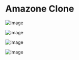 # Amazone Clone

![image](https://github.com/ultimate-disturbing-element/Amazon-clone/assets/42346859/b21d3949-2dd6-45fe-afce-89199a1a517c)

![image](https://github.com/ultimate-disturbing-element/Amazon-clone/assets/42346859/1e6c6dc6-d8fd-402f-aab4-f49b5926459c)

![image](https://github.com/ultimate-disturbing-element/Amazon-clone/assets/42346859/b3c4840b-0987-44dc-b701-a8ebc1d1dbf0)

![image](https://github.com/ultimate-disturbing-element/Amazon-clone/assets/42346859/b545d4bf-b1c6-4d7e-9b22-a2d5a6dd48a9)
